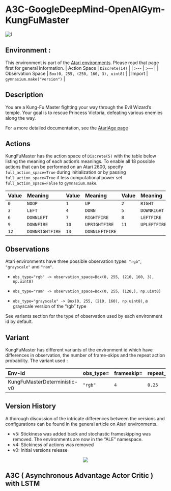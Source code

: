 # A3C-GoogleDeepMind-OpenAIGym-KungFuMaster
![1](https://github.com/FYT3RP4TIL/A3C-GoogleDeepMind-OpenAIGym-KungFuMaster/assets/113416452/ba6753bc-a481-4bc9-9d20-6005792620e5)

## Environment :

This environment is part of the [Atari environments](https://gymnasium.farama.org/environments/atari/). Please read that page first for general information.
| Action Space | ``` Discrete(14) ``` |
| :---   | :--- | 
| Observation Space |  ``` Box(0, 255, (250, 160, 3), uint8) ``` | 
| Import | ``` gymnasium.make("version") ``` |

## Description
You are a Kung-Fu Master fighting your way through the Evil Wizard’s temple. Your goal is to rescue Princess Victoria, defeating various enemies along the way.

For a more detailed documentation, see the [AtariAge page](https://atariage.com/manual_html_page.php?SoftwareLabelID=268)

## Actions
KungFuMaster has the action space of ```Discrete(5)``` with the table below listing the meaning of each action’s meanings. To enable all 18 possible actions that can be performed on an Atari 2600, specify ```full_action_space=True``` during initialization or by passing ```full_action_space=True``` if less computational power set ```full_action_space=False``` to ```gymnasium.make```.

| Value | Meaning | Value | Meaning | Value | Meaning |
| :---   | :--- | :--- | :--- | :--- | :--- | 
| ```0``` | ```NOOP``` | ```1``` | ```UP``` | ```2``` | ```RIGHT``` |
| ```3``` | ```LEFT``` | ```4``` | ```DOWN``` |```5```|```DOWNRIGHT```|
|```6```|```DOWNLEFT```|```7```|```RIGHTFIRE```|```8```|```LEFTFIRE```|
|```9```|```DOWNFIRE```|```10```|```UPRIGHTFIRE```|```11```|```UPLEFTFIRE```|
|```12```|```DOWNRIGHTFIRE```|```13```|```DOWNLEFTFIRE```|

## Observations

Atari environments have three possible observation types: ```"rgb"```, ```"grayscale"``` and ```"ram"```.

* ```obs_type="rgb" -> observation_space=Box(0, 255, (210, 160, 3), np.uint8)```

* ```obs_type="ram" -> observation_space=Box(0, 255, (128,), np.uint8)```

* ```obs_type="grayscale" -> Box(0, 255, (210, 160), np.uint8)```, a grayscale version of the “rgb” type

See variants section for the type of observation used by each environment id by default.

## Variant
KungFuMaster has different variants of the environment id which have differences in observation, the number of frame-skips and the repeat action probability. The variant used :

| Env-id | obs_type= | frameskip= | repeat_action_probability= |
| :---   | :--- | :--- | :--- | 
| KungFuMasterDeterministic-v0 | ```"rgb"``` | ```4``` | ```0.25``` |

## Version History
A thorough discussion of the intricate differences between the versions and configurations can be found in the general article on Atari environments.
 * v5: Stickiness was added back and stochastic frameskipping was removed. The environments are now in the “ALE” namespace.
 * v4: Stickiness of actions was removed
 * v0: Initial versions release

<p align="center">
  <img src="https://github.com/FYT3RP4TIL/A3C-GoogleDeepMind-OpenAIGym-KungFuMaster/assets/113416452/ee470725-111b-4cb4-b745-e81465cfa62e"/>
</p>

## A3C ( Asynchronous Advantage Actor Critic ) with LSTM

